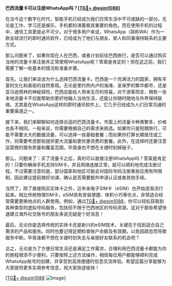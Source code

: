 **巴西流量卡可以注册WhatsApp吗？[[TG💪+ @esim1088](https://t.me/s/esim1088)]**

在当今这个数字化时代，智能手机已经成为我们日常生活中不可或缺的一部分。无论是工作、学习还是娱乐，手机都扮演着极其重要的角色。而在使用手机的过程中，通信工具更是必不可少。对于很多用户来说，WhatsApp（简称WA）作为一款全球流行的即时通讯软件，已经成为了他们与朋友、家人和同事保持联系的主要方式。

那么问题来了，如果你现在人在巴西，或者计划前往巴西旅行，是否可以通过购买当地的流量卡来注册并正常使用WhatsApp呢？答案是肯定的！但在这之前，我们需要了解一些基本的情况和准备步骤。

首先，让我们来谈谈为什么选择巴西流量卡。巴西是一个充满活力的国家，拥有丰富的文化和美丽的自然景观。无论是里约热内卢的海滩、圣保罗的繁华都市，还是亚马逊雨林的神秘探险，巴西总能给人带来无尽的惊喜。对于游客而言，拥有一张本地流量卡不仅能帮助你更好地融入当地生活，还能让你随时随地与外界保持联络。尤其是在WhatsApp这样的即时通讯软件上，它几乎已经成为人们日常沟通的重要渠道之一。

接下来，我们来聊聊如何选择合适的巴西流量卡。市面上的流量卡种类繁多，价格也各不相同。一般来说，你需要根据自己的需求来挑选。如果你只是短期旅行，可能不需要太大的数据流量，可以选择一些基础套餐；而如果你打算长期居住或工作，则需要考虑那些提供更大流量和更优惠资费的套餐。此外，在选择时还要注意运营商的服务质量和覆盖范围，毕竟谁也不想在关键时刻掉链子。

那么，问题来了：买了流量卡之后，真的可以直接注册WhatsApp吗？答案是肯定的！只要你确保手机支持SIM卡，并且网络连接正常，就可以顺利地完成注册过程。不过需要注意的是，部分国家和地区可能会对国际号码注册某些应用有所限制，因此建议提前做好功课，确认是否需要额外申请认证或者其他手续。

当然了，除了直接购买实体卡之外，近年来电子SIM卡（eSIM）也开始逐渐流行起来。相比传统物理SIM卡，eSIM具有安装便捷、体积小巧等优点，非常适合经常需要更换地点的人群使用。例如，通过[TG💪+ @esim1088](https://t.me/s/esim1088)，你可以轻松获取到各种类型的虚拟号码服务，包括但不限于巴西地区的号码资源。这对于那些希望快速建立海外社交账号的朋友来说无疑是个好消息！

最后，无论你是选择传统的实体卡还是新兴的eSIM技术，关键在于找到适合自己需求的产品和服务。同时也要记得定期检查账户余额及有效期，以免因疏忽而导致服务中断。毕竟谁都不想在关键时刻失去与亲朋好友联系的机会吧？

总之，无论是为了方便日常生活还是满足工作需求，合理利用巴西流量卡都能为你的旅程增添不少便利。只要按照上述方法操作，相信每位用户都能够顺利完成WhatsApp账号的创建，并享受到高效便捷的信息交流体验。希望这篇分享能够为大家提供更多实用参考信息，祝大家旅途愉快！

[[TG💪+ @esim1088](https://t.me/s/esim1088) ![Image](https://i.postimg.cc/4NQfJmqS/Snipaste-2025-05-13-00-14-12.png)]